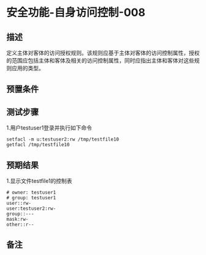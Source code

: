 # 安全功能-自身访问控制-008

## 描述

定义主体对客体的访问授权规则。该规则应基于主体对客体的访问控制属性，授权的范围应包括主体和客体及相关的访问控制属性，同时应指出主体和客体对这些规则应用的类型。

## 预置条件

## 测试步骤

1.用户testuser1登录并执行如下命令

```echo testuser1 > /tmp/testfile10
setfacl -m u:testuser2:rw /tmp/testfile10
getfacl /tmp/testfile10
```

## 预期结果

1.显示文件testfile1的控制表

```# file: tmp/testfile1
# owner: testuser1
# group: testuser1
user::rw-
user:testuser2:rw-
group::---
mask:rw-
other::r--
```

## 备注